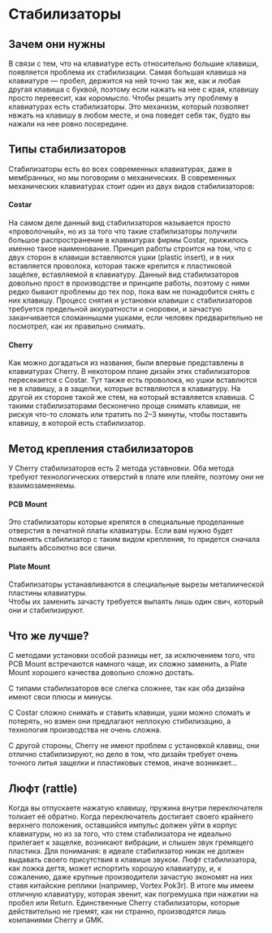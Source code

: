 # Стабилизаторы

## Зачем они нужны
В связи с тем, что на клавиатуре есть относительно большие клавиши, появляется проблема их стабилизации.
Самая большая клавиша на клавиатуре — пробел, держится на ней точно так же, как и любая другая клавиша с буквой, поэтому если нажать на нее с края, клавишу просто перевесит, как коромысло.
Чтобы решить эту проблему в клавиатурах есть стабилизаторы. Это механизм, который позволяет нвжать на клавишу в любом месте, и она поведет себя так, будто вы нажали на нее ровно посередине.

## Типы стабилизаторов
Стабилизаторы есть во всех современных клавиатурах, даже в мембранных, но мы поговорим о механических.
В современных механических клавиатурах стоит один из двух видов стабилизаторов:

#### Costar
На самом деле данный вид стабилизаторов называется просто «проволочный», но из за того что такие стабилизаторы получили большое распространение в клавиатурах фирмы Costar, прижилось именно такое наименование.
Принцип работы строится на том, что с двух сторон в клавиши вставляются ушки (plastic insert), и в них вставляется проволока, которая также крепится к пластиковой защёлке, вставляемой в клавиатуру.
Данный вид стабилизаторов довольно прост в производстве и принципе работы, поэтому с ними редко бывают проблемы до тех пор, пока вам не понадобится снять с них клавишу.
Процесс снятия и установки клавиши с стабилизаторов требуется предельной аккуратности и сноровки, и зачастую заканчивается сломаннышми ушками, если человек предварительно не посмотрел, как их правильно снимать.

#### Cherry
Как можно догадаться из названия, были впервые представлены в клавиатурах Cherry. В некотором плане дизайн этих стабилизаторов пересекается с Costar. Тут также есть проволока, но ушки вставлются не в клавишу, а в защелки, которые встявляются в клавиатуру. На другой их стороне такой же стем, на который вставляется клавиша.
С такими стабилизаторами бесконечно проще снимать клавиши, не рискуя что-то сломать или тратить по 2–3 минуты, чтобы поставить клавишу, в которой есть стабилизатор.

## Метод крепления стабилизаторов

У Cherry стабилизаторов есть 2 метода уставновки. Оба метода требуют технологических отверстий в плате или плейте, поэтому они не взаимозаменяемы.

#### PCB Mount
Это стабилизаторы которые крепятся в специальные проделанные отверстия в печатной платы клавиатуры. 
Если вам нужно будет поменять стабилизатор с таким видом крепления, то придется сначала выпаять абсолютно все свичи.

#### Plate Mount
Стабилизаторы устанавливаются в специальные вырезы металиической пластины клавиатуры.  
Чтобы их заменить зачасту требуется выпаять лишь один свич, который они и стабилизируют.


## Что же лучше?  
С методами установки особой разницы нет, за исключением того, что PCB Mount встречаются намного чаще, их сложно заменить, а Plate Mount хорошего качества довольно сложно достать.

С типами стабилизаторов все слегка сложнее, так как оба дизайна имеют свои плюсы и минусы.  

С Costar сложно снимать и ставить клавиши, ушки можно сломать и потерять, но взмен они предлагают неплохую стибилизацию, а технология производства не очень сложна.

С другой стороны, Cherry не имеют проблем с установкой клавиш, они отлично стабилизируют, но дело в том, что дизайн требует очень точного литья защелки и пластиковых стемов, иначе возникает...



## Люфт (rattle)
Когда вы отпускаете нажатую клавишу, пружина внутри переключателя толкает её обратно. Когда переключатель достигает своего крайнего верхнего положения, оставшийся импульс должен уйти в корпус клавиатуры, но из за того, что стем стабилизатора не идеально прилегает к защелке, возникают вибрации, и слышен звук гремящего пластика. Для понимания: в идеале стабилизатор никак не должен выдавать своего присутствия в клавише звуком.
Люфт стабилизатора, как ложка дегтя, может испортить хорошую клавиатуру, и, к сожалению, даже крупные производители зачастую экономят на них ставя китайские реплики (например, Vortex Pok3r). В итоге мы имеем отличную клавиатуру, которая звенит, как погремушка при нажатии на пробел или Return.
Единственные Cherry стабилизаторы, которые действительно не гремят, как ни странно, производятся лишь компаниями Cherry и GMK.



